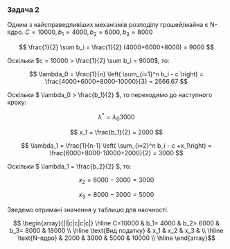 ### Задача 2
Одним з найсправедливіших механізмів розподілу грошей/майна є N-ядро.
$C = 10000, b_1 = 4000, b_2 = 6000, b_3 = 8000$

$$ \frac{1}{2} \sum b_i = \frac{1}{2} (4000+6000+8000) = 9000 $$ 

Оскільки $c = 10000 > \frac{1}{2} \sum b_i = 9000$, то:

$$ \lambda_0 = \frac{1}{n} \left( \sum_{i=1}^n b_i - c \right) = \frac{4000+6000+8000-10000}{3} = 2666.67  $$

Оскільки $ \lambda_0 > \frac{b_1}{2} $, то переходимо до наступного кроку:

$$ \lambda^* = \lambda_0  3000 $$

$$ x_1 = \frac{b_1}{2} = 2000 $$

$$ \lambda_1 = \frac{1}{n-1} \left( \sum_{i=2}^n b_i - c +x_1\right) = \frac{6000+8000-10000+2000}{2} = 3000 $$

Оскільки $ \lambda_1 = \frac{b_2}{2} $, то:

$$ x_2 = 6000 - 3000 = 3000 $$

$$ x_3 = 8000 - 3000 = 5000 $$

Зведемо отримані значення у таблицю для наочності.

$$ \begin{array}{|l|c|c|c|c|} \hline
    C=10000                     & b_1= 4000 & b_2= 6000 & b_3= 8000 & 18000 \\ \hline
    \text{Вид податку}          & x_1       & x_2       & x_3        &       \\ \hline
    \text{N-ядро}               & 2000      & 3000      & 5000       & 10000 \\ \hline
\end{array}$$